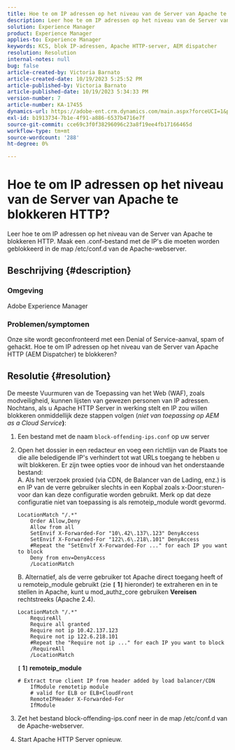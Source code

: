```yaml
---
title: Hoe te om IP adressen op het niveau van de Server van Apache te blokkeren HTTP?
description: Leer hoe te om IP adressen op het niveau van de Server van Apache te blokkeren HTTP.
solution: Experience Manager
product: Experience Manager
applies-to: Experience Manager
keywords: KCS, blok IP-adressen, Apache HTTP-server, AEM dispatcher
resolution: Resolution
internal-notes: null
bug: false
article-created-by: Victoria Barnato
article-created-date: 10/19/2023 5:25:52 PM
article-published-by: Victoria Barnato
article-published-date: 10/19/2023 5:34:33 PM
version-number: 7
article-number: KA-17455
dynamics-url: https://adobe-ent.crm.dynamics.com/main.aspx?forceUCI=1&pagetype=entityrecord&etn=knowledgearticle&id=9cbb468a-a46e-ee11-8df0-6045bd006793
exl-id: b1913734-7b1e-4f91-a886-6537b4716e7f
source-git-commit: cce69c3f0f38296096c23a8f19ee4fb17166465d
workflow-type: tm+mt
source-wordcount: '288'
ht-degree: 0%

---
```


# Hoe te om IP adressen op het niveau van de Server van Apache te blokkeren HTTP?


Leer hoe te om IP adressen op het niveau van de Server van Apache te blokkeren HTTP. Maak een .conf-bestand met de IP&#39;s die moeten worden geblokkeerd in de map /etc/conf.d van de Apache-webserver.

## Beschrijving {#description}


### <b>Omgeving</b>

Adobe Experience Manager



### <b>Problemen/symptomen</b>

Onze site wordt geconfronteerd met een Denial of Service-aanval, spam of gehackt. Hoe te om IP adressen op het niveau van de Server van Apache HTTP (AEM Dispatcher) te blokkeren?


## Resolutie {#resolution}


De meeste Vuurmuren van de Toepassing van het Web (WAF), zoals modveiligheid, kunnen lijsten van gewezen personen van IP adressen. Nochtans, als u Apache HTTP Server in werking stelt en IP zou willen blokkeren onmiddellijk deze stappen volgen (*niet van toepassing op AEM as a Cloud Service<b>*)</b>:

1. Een bestand met de naam `block-offending-ips.conf` op uw server
2. Open het dossier in een redacteur en voeg een richtlijn van de Plaats toe die alle beledigende IP&#39;s verhindert tot wat URLs toegang te hebben u wilt blokkeren. Er zijn twee opties voor de inhoud van het onderstaande bestand:<br>    A. Als het verzoek proxied (via CDN, de Balancer van de Lading, enz.) is en IP van de verre gebruiker slechts in een Kopbal zoals x-Door:sturen-voor dan kan deze configuratie worden gebruikt. Merk op dat deze configuratie niet van toepassing is als remoteip_module wordt gevormd.


   ```
   LocationMatch "/.*"
       Order Allow,Deny
       Allow from all
       SetEnvif X-Forwarded-For "10\.42\.137\.123" DenyAccess
       SetEnvif X-Forwarded-For "122\.6\.218\.101" DenyAccess
       #Repeat the "SetEnvlf X-Forwarded-For ..." for each IP you want to block
       Deny from env=DenyAccess
       /LocationMatch
   ```

   B. Alternatief, als de verre gebruiker tot Apache direct toegang heeft of u remoteip_module gebruikt (zie <b>`[` 1`]` </b> hieronder) te extraheren en in te stellen in Apache, kunt u mod_authz_core gebruiken <b>Vereisen</b> rechtstreeks (Apache 2.4).


   ```
   LocationMatch "/.*"
       RequireAll
       Require all granted
       Require not ip 10.42.137.123
       Require not ip 122.6.218.101
       #Repeat the "Require not ip ..." for each IP you want to block
       /RequireAll
       /LocationMatch
   ```


   <b>`[` 1`]`  remoteip_module</b>


   ```
   # Extract true client IP from header added by load balancer/CDN
       IfModule remotetip module
       # valid for ELB or ELB+CloudFront
       RemoteIPHeader X-Forwarded-For
       IfModule
   ```


3. Zet het bestand block-offending-ips.conf neer in de map /etc/conf.d van de Apache-webserver.
4. Start Apache HTTP Server opnieuw.
